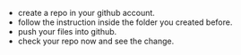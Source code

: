 - create a repo in your github account.
- follow the instruction inside the folder you created before.
- push your files into github.
- check your repo now and see the change. 
